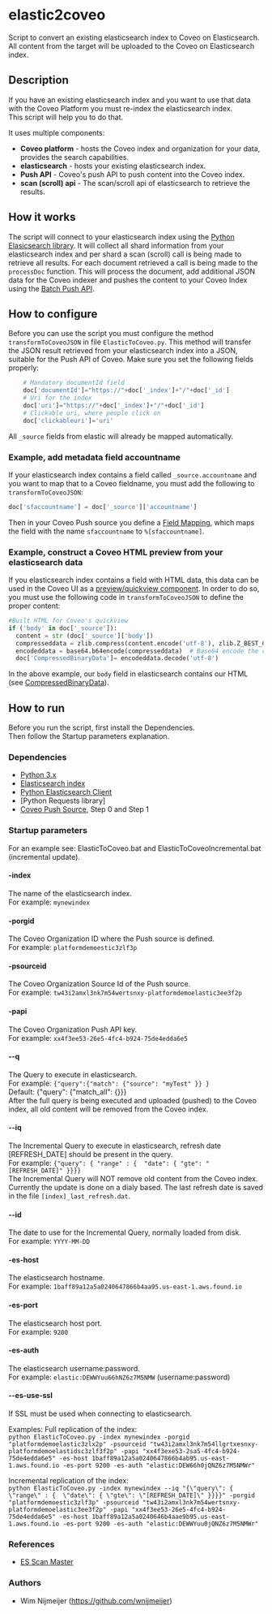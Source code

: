 # elastic2coveo
Script to convert an existing elasticsearch index to Coveo on Elasticsearch.
All content from the target will be uploaded to the Coveo on Elasticsearch index.

## Description
If you have an existing elasticsearch index and you want to use that data with the Coveo Platform you must re-index the elasticsearch index.  
This script will help you to do that.

It uses multiple components:
* __Coveo platform__ - hosts the Coveo index and organization for your data, provides the search capabilities.
* __elasticsearch__ - hosts your existing elasticsearch index.
* __Push API__ - Coveo's push API to push content into the Coveo index.
* __scan (scroll) api__ - The scan/scroll api of elasticsearch to retrieve the results.

## How it works
The script will connect to your elasticsearch index using the [Python Elasicsearch library](https://elasticsearch-py.readthedocs.io/en/master/).
It will collect all shard information from your elasticsearch index and per shard a scan (scroll) call is being made to retrieve all results.
For each document retrieved a call is being made to the ```processDoc``` function. This will process the document, add additional JSON data for the Coveo indexer and pushes the content to your Coveo Index using the [Batch Push API](https://docs.coveo.com/en/54).

## How to configure
Before you can use the script you must configure the method ```transformToCoveoJSON``` in file ```ElasticToCoveo.py```. This method will transfer the JSON result retrieved from your elasticsearch index into a JSON, suitable for the Push API of Coveo. Make sure you set the following fields properly:
```python
    # Mandatory documentId field
    doc['documentId']="https://"+doc['_index']+"/"+doc['_id']
    # Uri for the index
    doc['uri']="https://"+doc['_index']+"/"+doc['_id']
    # Clickable uri, where people click on
    doc['clickableuri']='uri'
``` 
All ```_source``` fields from elastic will already be mapped automatically.

### Example, add metadata field accountname
If your elasticsearch index contains a field called ```_source.accountname``` and you want to map that to a Coveo fieldname, you must add the following to ```transformToCoveoJSON```:
```python
doc['sfaccountname'] = doc['_source']['accountname']
```
Then in your Coveo Push source you define a [Field Mapping](https://docs.coveo.com/en/144/), which maps the field with the name ```sfaccountname``` to ```%[sfaccountname]```.

### Example, construct a Coveo HTML preview from your elasticsearch data
If you elasticsearch index contains a field with HTML data, this data can be used in the Coveo UI as a [preview/quickview component](https://coveo.github.io/search-ui/components/quickview.html). In order to do so, you must use the following code in ```transformToCoveoJSON``` to define the proper content:
```python
#Built HTML for Coveo's quickview
if ('body' in doc['_source']):
  content = str (doc['_source']['body'])
  compresseddata = zlib.compress(content.encode('utf-8'), zlib.Z_BEST_COMPRESSION) # Compress the file content
  encodeddata = base64.b64encode(compresseddata)  # Base64 encode the compressed content
  doc['CompressedBinaryData']= encodeddata.decode('utf-8')
```
In the above example, our ```body``` field in elasticsearch contains our HTML (see [CompressedBinaryData](https://docs.coveo.cm/en/164)).

## How to run
Before you run the script, first install the Dependencies.  
Then follow the Startup parameters explanation.

### Dependencies
* [Python 3.x](https://www.python.org/downloads/)
* [Elasticsearch index](https://www.elastic.co/guide/en/elasticsearch/reference/current/index.html)
* [Python Elasticsearch Client](https://elasticsearch-py.readthedocs.io/en/master/)
* [Python Requests library]
* [Coveo Push Source](https://docs.coveo.com/en/92), Step 0 and Step 1

### Startup parameters
For an example see: ElasticToCoveo.bat and ElasticToCoveoIncremental.bat (incremental update).
#### -index
The name of the elasticsearch index.  
For example: ```mynewindex```

#### -porgid
The Coveo Organization ID where the Push source is defined.  
For example: ```platformdemoestic3zlf3p```

#### -psourceid
The Coveo Organization Source Id of the Push source.  
For example: ```tw43i2amxl3nk7m54wertsnxy-platformdemoelastic3ee3f2p```

#### -papi
The Coveo Organization Push API key.  
For example: ```xx4f3ee53-26e5-4fc4-b924-75de4edda6e5```

#### --q
The Query to execute in elasticsearch.   
For example: ```{"query":{"match": {"source": "myTest" }} }```  
Default: {"query": {"match_all": {}}}  
After the full query is being executed and uploaded (pushed) to the Coveo index, all old content will be removed from the Coveo index.

#### --iq
The Incremental Query to execute in elasticsearch, refresh date [REFRESH_DATE] should be present in the query.   
For example: ```{"query": { "range" : {  "date": { "gte": "[REFRESH_DATE]" }}}}```  
The Incremental Query will NOT remove old content from the Coveo index.  
Currently the update is done on a dialy based. The last refresh date is saved in the file ```[index]_last_refresh.dat```.

#### --id
The date to use for the Incremental Query, normally loaded from disk.  
For example: ```YYYY-MM-DD```

#### -es-host
The elasticsearch hostname.  
For example: ```1baff89a12a5a0240647866b4aa95.us-east-1.aws.found.io```

#### -es-port
The elasticsearch host port.  
For example: ```9200```

#### -es-auth
The elasticsearch username:password.  
For example: ```elastic:DEWWYuu66hNZ6z7M5NMW``` (username:password)

#### --es-use-ssl
If SSL must be used when connecting to elasticsearch.

Examples:
Full replication of the index:  
```python ElasticToCoveo.py -index mynewindex -porgid "platformdemoelastic3zlx2p" -psourceid "tw43i2amxl3nk7m54llgrtxesnxy-platformdemoelastidsc3zlf3f2p" -papi "xx4f3exe53-2sa5-4fc4-b924-75de4edda6e5" -es-host 1baff89a12a5a0240647866b4ab95.us-east-1.aws.found.io -es-port 9200 -es-auth "elastic:DEW66h0jQNZ6z7M5NMWr"```

  
Incremental replication of the index:  
```python ElasticToCoveo.py -index mynewindex --iq "{\"query\": { \"range\" : {  \"date\": { \"gte\": \"[REFRESH_DATE]\" }}}}" -porgid "platformdemoestic3zlf3p" -psourceid "tw43i2amxl3nk7m54wertsnxy-platformdemoelastic3ee3f2p" -papi "xx4f3ee53-26e5-4fc4-b924-75de4edda6e5" -es-host 1baff89a12a5a0240646b4aae9b95.us-east-1.aws.found.io -es-port 9200 -es-auth "elastic:DEWWYuu0jQNZ6z7M5NMWr"```

### References
* [ES Scan Master](https://github.com/amityo/es-parallel-scan)

### Authors
- Wim Nijmeijer (https://github.com/wnijmeijer)


